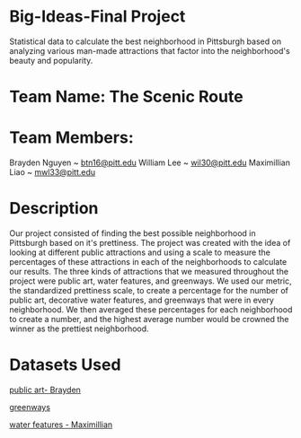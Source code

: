 # Big-Ideas-Final Project
Statistical data to calculate the best neighborhood in Pittsburgh based on analyzing various man-made attractions that factor into the neighborhood's beauty and popularity.

# Team Name: The Scenic Route

# Team Members:
Brayden Nguyen ~ btn16@pitt.edu
William Lee ~ wil30@pitt.edu
Maximillian Liao ~ mwl33@pitt.edu

# Description
Our project consisted of finding the best possible neighborhood in Pittsburgh based on it's prettiness. The project was created with the idea of looking at different public attractions and using a scale to measure the percentages of these attractions in each of the neighborhoods to calculate our results. The three kinds of attractions that we measured throughout the project were public art, water features, and greenways. We used our metric, the standardized prettiness scale, to create a percentage for the number of public art, decorative water features, and greenways that were in every neighborhood. We then averaged these percentages for each neighborhood to create a number, and the highest average number would be crowned the winner as the prettiest neighborhood.  


# Datasets Used
[public art- Brayden](https://data.wprdc.org/datastore/dump/00d74e83-8a23-486e-841b-286e1332a151)

[greenways](https://data.wprdc.org/datastore/dump/28116520-b7d4-4895-9d4f-6b5c843a5650)

[water features - Maximillian]( https://data.wprdc.org/datastore/dump/513290a6-2bac-4e41-8029-354cbda6a7b7)
